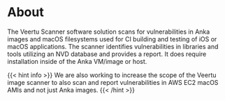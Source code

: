 ---
---

# About

The Veertu Scanner software solution scans for vulnerabilities in Anka images and macOS filesystems used for CI building and testing of iOS or macOS applications. The scanner identifies vulnerabilities in libraries and tools utilizing an NVD database and provides a report. It does require installation inside of the Anka VM/image or host.

{{< hint info >}}
We are also working to increase the scope of the Veertu image scanner to also scan and report vulnerabilities in AWS EC2 macOS AMIs and not just Anka images.
{{< /hint >}}
